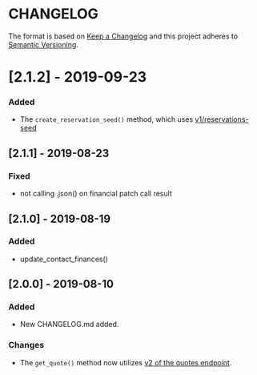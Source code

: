 # CHANGELOG

The format is based on [Keep a Changelog](https://keepachangelog.com/en/1.0.0/)
and this project adheres to [Semantic Versioning](https://semver.org/spec/v2.0.0.html).

# [2.1.2] - 2019-09-23
### Added
 - The `create_reservation_seed()` method, which uses [v1/reservations-seed](https://connect.vacasa.com/#operation/post-reservations-seed)

## [2.1.1] - 2019-08-23
### Fixed
 - not calling .json() on financial patch call result


## [2.1.0] - 2019-08-19
### Added
 - update_contact_finances()


## [2.0.0] - 2019-08-10
### Added
- New CHANGELOG.md added.

### Changes
- The `get_quote()` method now utilizes
[v2 of the quotes endpoint](https://connect.vacasait.com/#operation/get-quote-v2).


